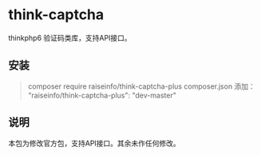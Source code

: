 # think-captcha

thinkphp6 验证码类库，支持API接口。

## 安装
> composer require raiseinfo/think-captcha-plus
> composer.json 添加： "raiseinfo/think-captcha-plus": "dev-master"


## 说明
本包为修改官方包，支持API接口。其余未作任何修改。
